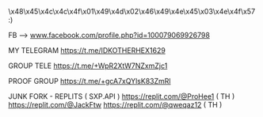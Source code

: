 \x48\x45\x4c\x4c\x4f\x01\x49\x4d\x02\x46\x49\x4e\x45\x03\x4e\x4f\x57 :)

FB --> www.facebook.com/profile.php?id=100079069926798

MY TELEGRAM https://t.me/IDKOTHERHEX1629

GROUP TELE https://t.me/+WpR2XtW7NZxmZjc1

PROOF GROUP https://t.me/+gcA7xQYlsK83ZmRl

JUNK FORK - REPLITS ( SXP.API )
https://replit.com/@ProHee1 ( TH )
https://replit.com/@JackFtw
https://replit.com/@qweqaz12 ( TH )
